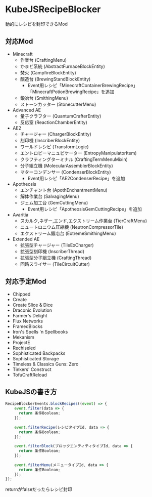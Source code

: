 # KubeJSRecipeBlocker
動的にレシピを封印できるMod

## 対応Mod
- Minecraft
    - 作業台 (CraftingMenu)
    - かまど系統 (AbstractFurnaceBlockEntity)
    - 焚火 (CampfireBlockEntity)
    - 醸造台 (BrewingStandBlockEntity)
        - Event用レシピ「MinecraftContainerBrewingRecipe」「MinecraftPotionBrewingRecipe」を追加
    - 鍛冶台 (SmithingMenu)
    - ストーンカッター (StonecutterMenu)
- Advanced AE
    - 量子クラフター (QuantumCrafterEntity)
    - 反応室 (ReactionChamberEntity)
- AE2
    - チャージャー (ChargerBlockEntity)
    - 刻印機 (InscriberBlockEntity)
    - ワールドレシピ (TransformLogic)
    - エントロピーマニュピケーター (EntropyManipulatorItem)
    - クラフティングターミナル (CraftingTermMenuMixin)
    - 分子組立機 (MolecularAssemblerBlockEntity)
    - マターコンデンサー (CondenserBlockEntity)
        - Event用レシピ「AE2CondenserRecipe」を追加
- Apotheosis
    - エンチャント台 (ApothEnchantmentMenu)
    - 解体作業台 (SalvagingMenu)
    - ジェム加工台 (GemCuttingMenu)
        - Event用レシピ「ApotheosisGemCuttingRecipe」を追加
- Avaritia
    - スカルク,ネザー,エンド,エクストリーム作業台 (TierCraftMenu)
    - ニュートロニウム圧縮機 (NeutronCompressorTile)
    - エクストリーム鍛冶台 (ExtremeSmithingMenu)
- Extended AE
    - 拡張型チャージャー (TileExCharger)
    - 拡張型刻印機 (InscriberThread)
    - 拡張型分子組立機 (CraftingThread)
    - 回路スライサー (TileCircuitCutter)

## 対応予定Mod
- Chipped
- Create
- Create Slice & Dice
- Draconic Evolution
- Farmer's Delight
- Flux Networks
- FramedBlocks
- Iron's Spells 'n Spellbooks
- Mekanism
- ProjectE
- Rechiseled
- Sophisticated Backpacks
- Sophisticated Storage
- Timeless & Classics Guns: Zero
- Tinkers' Construct
- TofuCraftReload

## KubeJSの書き方
```js
RecipeBlockerEvents.blockRecipes((event) => {
    event.filter(data => {
      return 条件Boolean;
    });
    
    event.filterRecipe(レシピタイプId, data => {
      return 条件Boolean;
    });
    
    event.filterBlock(ブロックエンティティタイプId, data => {
      return 条件Boolean;
    });
    
    event.filterMenu(メニュータイプId, data => {
      return 条件Boolean;
    });
});
```
returnがfalseだったらレシピ封印